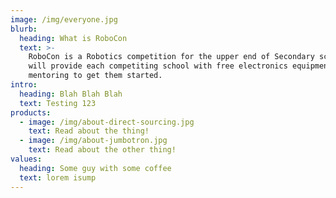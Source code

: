 ```yaml
---
image: /img/everyone.jpg
blurb:
  heading: What is RoboCon
  text: >-
    RoboCon is a Robotics competition for the upper end of Secondary schools. We
    will provide each competiting school with free electronics equipment  and
    mentoring to get them started.
intro:
  heading: Blah Blah Blah
  text: Testing 123
products:
  - image: /img/about-direct-sourcing.jpg
    text: Read about the thing!
  - image: /img/about-jumbotron.jpg
    text: Read about the other thing!
values:
  heading: Some guy with some coffee
  text: lorem isump
---
```


